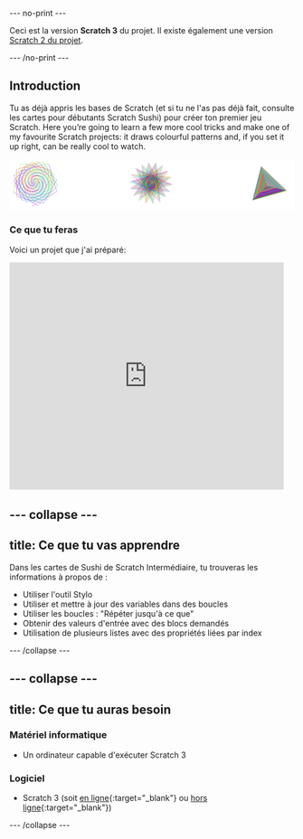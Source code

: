 \--- no-print \---

Ceci est la version **Scratch 3** du projet. Il existe également une version [Scratch 2 du projet](https://projects.raspberrypi.org/en/projects/cd-intermediate-scratch-sushi-scratch2).

\--- /no-print \---

## Introduction

Tu as déjà appris les bases de Scratch (et si tu ne l'as pas déjà fait, consulte les cartes pour débutants Scratch Sushi) pour créer ton premier jeu Scratch. Here you’re going to learn a few more cool tricks and make one of my favourite Scratch projects: it draws colourful patterns and, if you set it up right, can be really cool to watch.

![](images/pen1.png)

### Ce que tu feras

Voici un projet que j'ai préparé:

<div class="scratch-preview">
  <iframe allowtransparency="true" width="485" height="402" src="https://scratch.mit.edu/projects/embed/205355399/?autostart=false" frameborder="0"></iframe>
</div>

## \--- collapse \---

## title: Ce que tu vas apprendre

Dans les cartes de Sushi de Scratch Intermédiaire, tu trouveras les informations à propos de :

+ Utiliser l'outil Stylo
+ Utiliser et mettre à jour des variables dans des boucles
+ Utiliser les boucles : "Répéter jusqu'à ce que"
+ Obtenir des valeurs d'entrée avec des blocs demandés
+ Utilisation de plusieurs listes avec des propriétés liées par index

\--- /collapse \---

## \--- collapse \---

## title: Ce que tu auras besoin

### Matériel informatique

+ Un ordinateur capable d'exécuter Scratch 3

### Logiciel

+ Scratch 3 (soit [en ligne](https://scratch.mit.edu/projects/editor/){:target="_blank"} ou [hors ligne](https://scratch.mit.edu/download/){:target="_blank"})

\--- /collapse \---